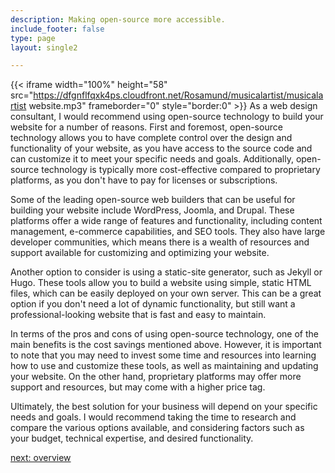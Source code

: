 ```yaml
---
description: Making open-source more accessible.
include_footer: false
type: page
layout: single2

---
```



{{< iframe width="100%" height="58" src="https://dfgnflfqxk4ps.cloudfront.net/Rosamund/musicalartist/musicalartist website.mp3" frameborder="0" style="border:0" >}}
As a web design consultant, I would recommend using open-source technology to build your website for a number of reasons. First and foremost, open-source technology allows you to have complete control over the design and functionality of your website, as you have access to the source code and can customize it to meet your specific needs and goals. Additionally, open-source technology is typically more cost-effective compared to proprietary platforms, as you don't have to pay for licenses or subscriptions.

Some of the leading open-source web builders that can be useful for building your website include WordPress, Joomla, and Drupal. These platforms offer a wide range of features and functionality, including content management, e-commerce capabilities, and SEO tools. They also have large developer communities, which means there is a wealth of resources and support available for customizing and optimizing your website.

Another option to consider is using a static-site generator, such as Jekyll or Hugo. These tools allow you to build a website using simple, static HTML files, which can be easily deployed on your own server. This can be a great option if you don't need a lot of dynamic functionality, but still want a professional-looking website that is fast and easy to maintain.

In terms of the pros and cons of using open-source technology, one of the main benefits is the cost savings mentioned above. However, it is important to note that you may need to invest some time and resources into learning how to use and customize these tools, as well as maintaining and updating your website. On the other hand, proprietary platforms may offer more support and resources, but may come with a higher price tag.

Ultimately, the best solution for your business will depend on your specific needs and goals. I would recommend taking the time to research and compare the various options available, and considering factors such as your budget, technical expertise, and desired functionality.



<a href="https://workdojos.com/musicalartist/overview">next: overview</a>


